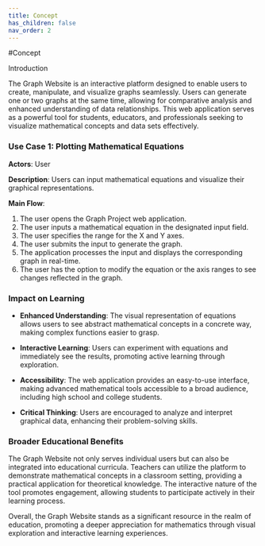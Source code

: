 ```yaml
---
title: Concept
has_children: false
nav_order: 2
---
```


#Concept

Introduction

The Graph Website is an interactive platform designed to enable users to create, manipulate, and visualize graphs seamlessly. Users can generate one or two graphs at the same time, allowing for comparative analysis and enhanced understanding of data relationships. This web application serves as a powerful tool for students, educators, and professionals seeking to visualize mathematical concepts and data sets effectively.


### Use Case 1: Plotting Mathematical Equations

**Actors**: User

**Description**: Users can input mathematical equations and visualize their graphical representations.

**Main Flow**:
1. The user opens the Graph Project web application.
2. The user inputs a mathematical equation in the designated input field.
3. The user specifies the range for the X and Y axes.
4. The user submits the input to generate the graph.
5. The application processes the input and displays the corresponding graph in real-time.
6. The user has the option to modify the equation or the axis ranges to see changes reflected in the graph.

### Impact on Learning

- **Enhanced Understanding**: The visual representation of equations allows users to see abstract mathematical concepts in a concrete way, making complex functions easier to grasp.

- **Interactive Learning**: Users can experiment with equations and immediately see the results, promoting active learning through exploration.

- **Accessibility**: The web application provides an easy-to-use interface, making advanced mathematical tools accessible to a broad audience, including high school and college students.

- **Critical Thinking**: Users are encouraged to analyze and interpret graphical data, enhancing their problem-solving skills.

### Broader Educational Benefits

The Graph Website not only serves individual users but can also be integrated into educational curricula. Teachers can utilize the platform to demonstrate mathematical concepts in a classroom setting, providing a practical application for theoretical knowledge. The interactive nature of the tool promotes engagement, allowing students to participate actively in their learning process.

Overall, the Graph Website stands as a significant resource in the realm of education, promoting a deeper appreciation for mathematics through visual exploration and interactive learning experiences.